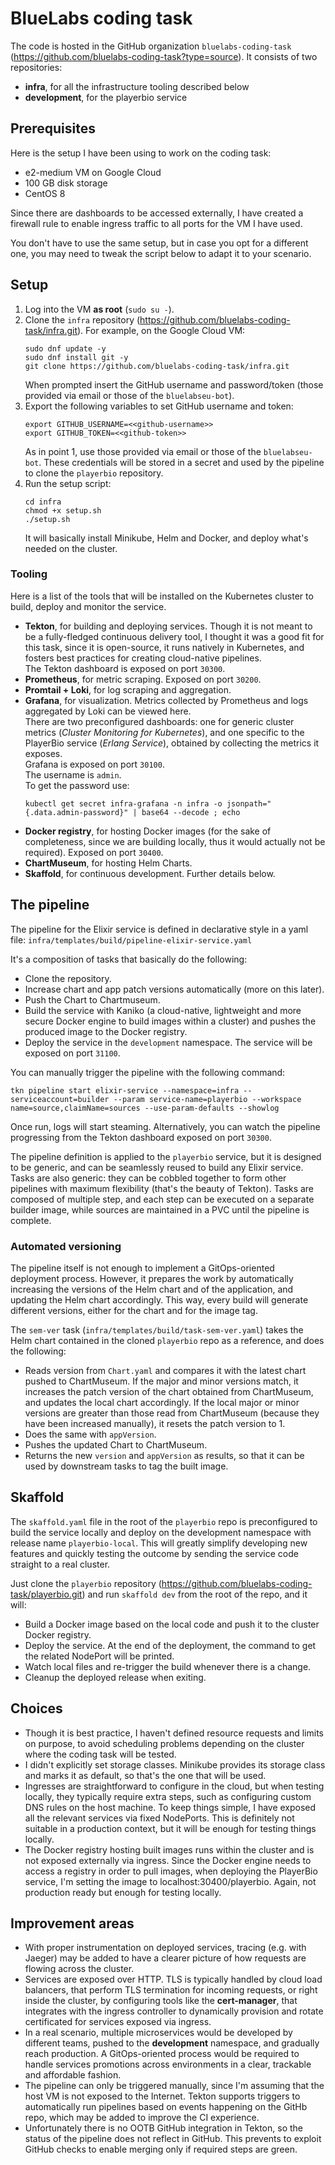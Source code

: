 # BlueLabs coding task
The code is hosted in the GitHub organization `bluelabs-coding-task` (https://github.com/bluelabs-coding-task?type=source). It consists of two repositories:
- **infra**, for all the infrastructure tooling described below
- **development**, for the playerbio service

## Prerequisites
Here is the setup I have been using to work on the coding task:
 - e2-medium VM on Google Cloud
 - 100 GB disk storage
 - CentOS 8
 
 Since there are dashboards to be accessed externally, I have created a firewall rule to enable ingress traffic to all ports for the VM I have used.
 
 You don't have to use the same setup, but in case you opt for a different one, you may need to tweak the script below to adapt it to your scenario.

## Setup
1. Log into the VM **as root** (`sudo su -`).
1. Clone the `infra` repository (https://github.com/bluelabs-coding-task/infra.git). For example, on the Google Cloud VM:
    ```
    sudo dnf update -y
    sudo dnf install git -y
    git clone https://github.com/bluelabs-coding-task/infra.git
    ```
    When prompted insert the GitHub username and password/token (those provided via email or those of the `bluelabseu-bot`).
1. Export the following variables to set GitHub username and token:  
    ```
    export GITHUB_USERNAME=<<github-username>>  
    export GITHUB_TOKEN=<<github-token>>
    ```
    As in point 1, use those provided via email or those of the `bluelabseu-bot`. These credentials will be stored in a secret and used by the pipeline to clone the `playerbio` repository.
1. Run the setup script:
   ```
   cd infra
   chmod +x setup.sh
   ./setup.sh
   ```
   It will basically install Minikube, Helm and Docker, and deploy what's needed on the cluster.

### Tooling
Here is a list of the tools that will be installed on the Kubernetes cluster to build, deploy and monitor the service.
- **Tekton**, for building and deploying services. Though it is not meant to be a fully-fledged continuous delivery tool, I thought it was a good fit for this task, since it is open-source, it runs natively in Kubernetes, and fosters best practices for creating cloud-native pipelines.  
    The Tekton dashboard is exposed on port `30300`.
- **Prometheus**, for metric scraping. Exposed on port `30200`.
- **Promtail + Loki**, for log scraping and aggregation.
- **Grafana**, for visualization. Metrics collected by Prometheus and logs aggregated by Loki can be viewed here.  
    There are two preconfigured dashboards: one for generic cluster metrics (_Cluster Monitoring for Kubernetes_), and one specific to the PlayerBio service (_Erlang Service_), obtained by collecting the metrics it exposes.  
    Grafana is exposed on port `30100`.  
    The username is `admin`.  
    To get the password use:
    ```
    kubectl get secret infra-grafana -n infra -o jsonpath="{.data.admin-password}" | base64 --decode ; echo
    ```
- **Docker registry**, for hosting Docker images (for the sake of completeness, since we are building locally, thus it would actually not be required). Exposed on port `30400`.
- **ChartMuseum**, for hosting Helm Charts.
- **Skaffold**, for continuous development. Further details below.

## The pipeline
The pipeline for the Elixir service is defined in declarative style in a yaml file: `infra/templates/build/pipeline-elixir-service.yaml`

It's a composition of tasks that basically do the following:
- Clone the repository.
- Increase chart and app patch versions automatically (more on this later).
- Push the Chart to Chartmuseum.
- Build the service with Kaniko (a cloud-native, lightweight and more secure Docker engine to build images within a cluster) and pushes the produced image to the Docker registry.
- Deploy the service in the `development` namespace. The service will be exposed on port `31100`.

You can manually trigger the pipeline with the following command:

`tkn pipeline start elixir-service --namespace=infra --serviceaccount=builder --param service-name=playerbio --workspace name=source,claimName=sources --use-param-defaults --showlog`

Once run, logs will start steaming. Alternatively, you can watch the pipeline progressing from the Tekton dashboard exposed on port `30300`.

The pipeline definition is applied to the `playerbio` service, but it is designed to be generic, and can be seamlessly reused to build any Elixir service.
Tasks are also generic: they can be cobbled together to form other pipelines with maximum flexibility (that's the beauty of Tekton). Tasks are composed of multiple step, and each step can be executed on a separate builder image, while sources are maintained in a PVC until the pipeline is complete.

### Automated versioning
The pipeline itself is not enough to implement a GitOps-oriented deployment process. However, it prepares the work by automatically increasing the versions of the Helm chart and of the application, and updating the Helm chart accordingly. This way, every build will generate different versions, either for the chart and for the image tag.

The `sem-ver` task (`infra/templates/build/task-sem-ver.yaml`) takes the Helm chart contained in the cloned `playerbio` repo as a reference, and does the following:
- Reads version from `Chart.yaml` and compares it with the latest chart pushed to ChartMuseum. If the major and minor versions match, it increases the patch version of the chart obtained from ChartMuseum, and updates the local chart accordingly. If the local major or minor versions are greater than those read from ChartMuseum (because they have been increased manually), it resets the patch version to 1.
- Does the same with `appVersion`.
- Pushes the updated Chart to ChartMuseum.
- Returns the new `version` and `appVersion` as results, so that it can be used by downstream tasks to tag the built image.

## Skaffold
The `skaffold.yaml` file in the root of the `playerbio` repo is preconfigured to build the service locally and deploy on the development namespace with release name `playerbio-local`. This will greatly simplify developing new features and quickly testing the outcome by sending the service code straight to a real cluster.

Just clone the `playerbio` repository (https://github.com/bluelabs-coding-task/playerbio.git) and run `skaffold dev` from the root of the repo, and it will:
- Build a Docker image based on the local code and push it to the cluster Docker registry.
- Deploy the service. At the end of the deployment, the command to get the related NodePort will be printed.
- Watch local files and re-trigger the build whenever there is a change.
- Cleanup the deployed release when exiting.

## Choices
- Though it is best practice, I haven't defined resource requests and limits on purpose, to avoid scheduling problems depending on the cluster where the coding task will be tested.
- I didn't explicitly set storage classes. Minikube provides its storage class and marks it as default, so that's the one that will be used.
- Ingresses are straightforward to configure in the cloud, but when testing locally, they typically require extra steps, such as configuring custom DNS rules on the host machine. To keep things simple, I have exposed all the relevant services via fixed NodePorts. This is definitely not suitable in a production context, but it will be enough for testing things locally.
- The Docker registry hosting built images runs within the cluster and is not exposed externally via ingress. Since the Docker engine needs to access a registry in order to pull images, when deploying the PlayerBio service, I'm setting the image to localhost:30400/playerbio. Again, not production ready but enough for testing locally.

## Improvement areas
- With proper instrumentation on deployed services, tracing (e.g. with Jaeger) may be added to have a clearer picture of how requests are flowing across the cluster.
- Services are exposed over HTTP. TLS is typically handled by cloud load balancers, that perform TLS termination for incoming requests, or right inside the cluster, by configuring tools like the **cert-manager**, that integrates with the ingress controller to dynamically provision and rotate certificated for services exposed via ingress.
- In a real scenario, multiple microservices would be developed by different teams, pushed to the **development** namespace, and gradually reach production. A GitOps-oriented process would be required to handle services promotions across environments in a clear, trackable and affordable fashion.
- The pipeline can only be triggered manually, since I'm assuming that the host VM is not exposed to the Internet. Tekton supports triggers to automatically run pipelines based on events happening on the GitHb repo, which may be added to improve the CI experience.
- Unfortunately there is no OOTB GitHub integration in Tekton, so the status of the pipeline does not reflect in GitHub. This prevents to exploit GitHub checks to enable merging only if required steps are green.